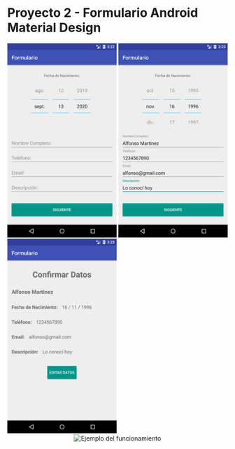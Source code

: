 # Proyecto 2 - Formulario Android Material Design

<div style="display: inline; text-align: center;">
    <img alt="Primer Pantalla sin Datos" src="screenshot/Layout1_Empty.png" width="250">
    <img alt="Primer Pantalla con Datos" src="screenshot/Layout1_Full.png" width="250">
    <img alt="Segunda pantalla con botón de editar" src="screenshot/Layout2.png" width="250">
</div>
<div style="text-align: center;">
    <img alt="Ejemplo del funcionamiento" src="screenshot/example.gif" width="300"/>
</div>
